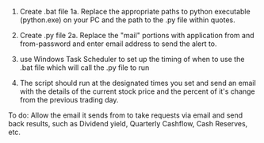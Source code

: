 1. Create .bat file
   1a. Replace the appropriate paths to python executable (python.exe) on your PC and the path to the .py file within quotes.

2. Create .py file
   2a. Replace the "mail" portions with application from and from-password and enter email address to send the alert to.

3. use Windows Task Scheduler to set up the timing of when to use the .bat file which will call the .py file to run

4. The script should run at the designated times you set and send an email with the details of the current stock price and the percent of it's change from the previous trading day.

To do: Allow the email it sends from to take requests via email and send back results, such as Dividend yield, Quarterly Cashflow, Cash Reserves, etc.